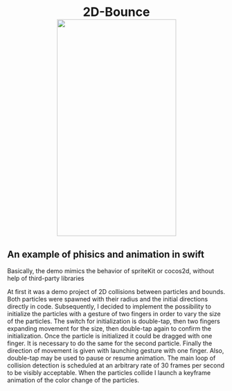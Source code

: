 
<h1 align="center">
<b>2D-Bounce</b>
   <br><img width="275" height="500" src="https://user-images.githubusercontent.com/16679908/50730814-41af1980-1124-11e9-80c3-f2d936a6d198.gif">
</h1>

## An example of phisics and animation in swift
Basically, the demo mimics the behavior of spriteKit or cocos2d, without help of third-party libraries

At first it was a demo project of 2D collisions between particles and bounds.
Both particles were spawned with their radius and the initial directions directly in code.
Subsequently, I decided to implement the possibility to initialize the particles with a gesture of two fingers in order to vary the size of the particles. 
The switch for initialization is double-tap, then two fingers expanding movement for the size, then double-tap again to confirm the initialization.
Once the particle is initialized it could be dragged with one finger. 
It is necessary to do the same for the second particle.
Finally the direction of movement is given with launching gesture with one finger.
Also, double-tap may be used to pause or resume animation. 
The main loop of collision detection is scheduled at an arbitrary rate of 30 frames per second to be visibly acceptable. When the particles collide I launch a keyframe animation of the color change of the particles. 
